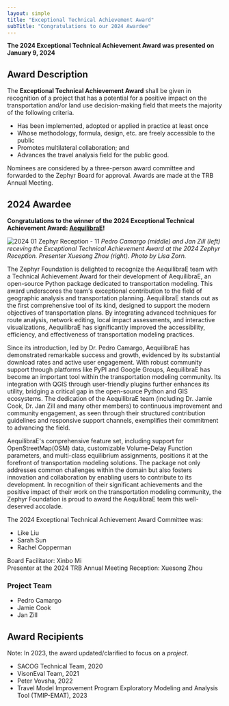 ```yaml
---
layout: simple
title: "Exceptional Technical Achievement Award"
subTitle: "Congratulations to our 2024 Awardee"
---
```


**The 2024 Exceptional Technical Achievement Award was presented on January 9, 2024**

## Award Description

The **Exceptional Technical Achievement Award** shall be given in recognition of a project that has a potential for a positive impact on the transportation and/or land use decision-making field that meets the majority of the following criteria.
* Has been implemented, adopted or applied in practice at least once
* Whose methodology, formula, design, etc. are freely accessible to the public
* Promotes multilateral collaboration; and
* Advances the travel analysis field for the public good.

Nominees are considered by a three-person award committee and forwarded to the Zephyr Board for approval.  Awards are made at the TRB Annual Meeting.

## 2024 Awardee

**Congratulations to the winner of the 2024 Exceptional Technical Achievement Award: [AequilibraE](https://www.aequilibrae.com/python/latest/#)!**

![2024 01 Zephyr Reception - 11](https://github.com/ZephyrTransport/zephyr-website/assets/28812722/3716ef26-144a-4b8f-a46b-365d9ecb2dea|width=10)
<em>Pedro Camargo (middle) and Jan Zill (left) receving the Exceptional Technical Achievement Award at the 2024 Zephyr Reception. Presenter Xuesong Zhou (right). Photo by Lisa Zorn.</em>

The Zephyr Foundation is delighted to recognize the AequilibraE team with a Technical Achievement Award for their development of AequilibraE, an open-source Python package dedicated to transportation modeling. This award underscores the team's exceptional contribution to the field of geographic analysis and transportation planning. AequilibraE stands out as the first comprehensive tool of its kind, designed to support the modern objectives of transportation plans. By integrating advanced techniques for route analysis, network editing, local impact assessments, and interactive visualizations, AequilibraE has significantly improved the accessibility, efficiency, and effectiveness of transportation modeling practices.

Since its introduction, led by Dr. Pedro Camargo, AequilibraE has demonstrated remarkable success and growth, evidenced by its substantial download rates and active user engagement. With robust community support through platforms like PyPI and Google Groups, AequilibraE has become an important tool within the transportation modeling community. Its integration with QGIS through user-friendly plugins further enhances its utility, bridging a critical gap in the open-source Python and GIS ecosystems. The dedication of the AequilibraE team (including Dr. Jamie Cook, Dr. Jan Zill and many other members) to continuous improvement and community engagement, as seen through their structured contribution guidelines and responsive support channels, exemplifies their commitment to advancing the field.

AequilibraE's comprehensive feature set, including support for OpenStreetMap(OSM) data, customizable Volume-Delay Function parameters, and multi-class equilibrium assignments, positions it at the forefront of transportation modeling solutions. The package not only addresses common challenges within the domain but also fosters innovation and collaboration by enabling users to contribute to its development. In recognition of their significant achievements and the positive impact of their work on the transportation modeling community, the Zephyr Foundation is proud to award the AequilibraE team this well-deserved accolade.

The 2024 Exceptional Technical Achievement Award Committee was:

- Like Liu
- Sarah Sun
- Rachel Copperman

Board Facilitator: Xinbo Mi<br>
Presenter at the 2024 TRB Annual Meeting Reception: Xuesong Zhou

### Project Team
- Pedro Camargo
- Jamie Cook
- Jan Zill

## Award Recipients
Note: In 2023, the award updated/clarified to focus on a *project*.

- SACOG Technical Team, 2020  
- VisonEval Team, 2021
- Peter Vovsha, 2022
- Travel Model Improvement Program Exploratory Modeling and Analysis Tool (TMIP-EMAT), 2023
